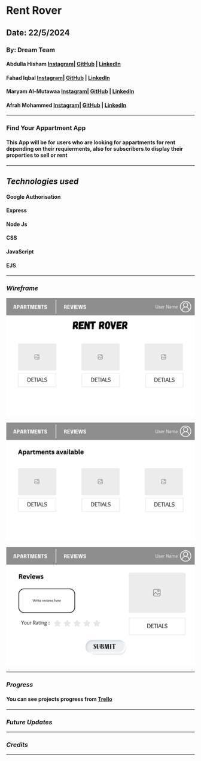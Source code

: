 # Rent Rover

## Date: 22/5/2024

### By: Dream Team

#### Abdulla Hisham [Instagram](https://www.instagram.com/3abood23/?hl=en)| [GitHub](https://github.com/chupa1997) | [LinkedIn](www.linkedin.com/in/aboodisa)

#### Fahad Iqbal [Instagram](https://www.instagram.com/fahad.iqb?igsh=MXVrN20yZGZhNzRxMg==)| [GitHub](https://github.com/FahadIqbal1122) | [LinkedIn](https://www.linkedin.com/in/fahadiqbalmohammad?utm_source=share&utm_campaign=share_via&utm_content=profile&utm_medium=android_app)

#### Maryam Al-Mutawaa [Instagram](https://www.instagram.com/mryam_almutawa?igsh=MWJ4djhoaDUyY3I2ZQ%3D%3D&utm_source=qr)| [GitHub](https://github.com/MaryamAlmutawa9) | [LinkedIn](https://www.linkedin.com/in/maryam-almutawa-1b0767289?utm_source=share&utm_campaign=share_via&utm_content=profile&utm_medium=ios_app)

#### Afrah Mohammed [Instagram](https://www.instagram.com/_afrah_mohammed/)| [GitHub](https://github.com/Afrah) | [LinkedIn](<[www.linkedin.com/in/aboodisa](https://www.linkedin.com/in/afrah-mohd-6ab257276/)>)

---

### **Find Your Appartment App**

#### This App will be for users who are looking for appartments for rent depending on their requierments, also for subscribers to display their properties to sell or rent

---

## **_Technologies used_**

#### Google Authorisation

#### Express

#### Node Js

#### CSS

#### JavaScript

#### EJS

---

### **_Wireframe_**

![Home](./Extras/HomePage.png)

![Apartments](./Extras/ApartmentsPage.png)

![Reviews](./Extras/ReviewSection.png)

---

### **_Progress_**

#### You can see projects progress from [Trello](https://trello.com/b/DR5WLmgo/rentrover-project)

---

### **_Future Updates_**

---

### **_Credits_**

---
